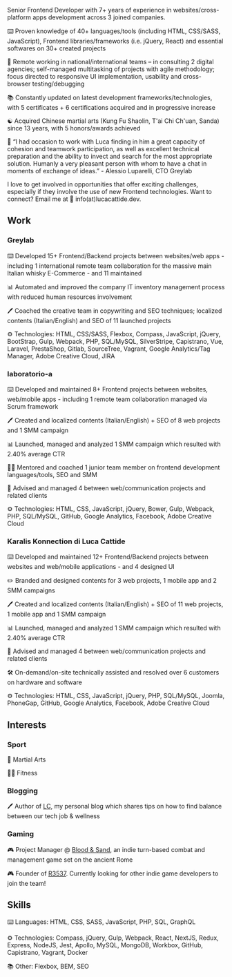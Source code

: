 <!--
**lucacattide/lucacattide** is a ✨ _special_ ✨ repository because its `README.md` (this file) appears on your GitHub profile.

Here are some ideas to get you started:

- 🔭 I’m currently working on ...
- 🌱 I’m currently learning ...
- 👯 I’m looking to collaborate on ...
- 🤔 I’m looking for help with ...
- 💬 Ask me about ...
- 📫 How to reach me: ...
- 😄 Pronouns: ...
- ⚡ Fun fact: ...
-->

Senior Frontend Developer with 7+ years of experience in websites/cross-platform apps development across 3 joined companies.

⌨️ Proven knowledge of 40+ languages/tools (including HTML, CSS/SASS, JavaScript), Frontend libraries/frameworks (i.e. jQuery, React) and essential softwares on 30+ created projects

👥 Remote working in national/international teams – in consulting 2 digital agencies; self-managed multitasking of projects with agile methodology; focus directed to responsive UI implementation, usability and cross-browser testing/debugging

📚 Constantly updated on latest development frameworks/technologies, with 5 certificates + 6 certifications acquired and in progressive increase

☯️ Acquired Chinese martial arts (Kung Fu Shaolin, T'ai Chi Ch'uan, Sanda) since 13 years, with 5 honors/awards achieved

💬 “I had occasion to work with Luca finding in him a great capacity of cohesion and teamwork participation, as well as excellent technical preparation and the ability to invect and search for the most appropriate solution. Humanly a very pleasant person with whom to have a chat in moments of exchange of ideas.” - Alessio Luparelli, CTO Greylab

I love to get involved in opportunities that offer exciting challenges, especially if they involve the use of new Frontend technologies. Want to connect? Email me at 📧 info(at)lucacattide.dev.

## Work

### Greylab

⌨️ Developed 15+ Frontend/Backend projects between websites/web apps - including 1 international remote team collaboration for the massive main Italian whisky E-Commerce - and 11 maintained

📊 Automated and improved the company IT inventory management process with reduced human resources involvement

🖊️ Coached the creative team in copywriting and SEO techniques; localized contents (Italian/English) and SEO of 11 launched projects

⚙️ Technologies: HTML, CSS/SASS, Flexbox, Compass, JavaScript, jQuery, BootStrap, Gulp, Webpack, PHP, SQL/MySQL, SilverStripe, Capistrano, Vue, Laravel, PrestaShop, Gitlab, SourceTree, Vagrant, Google Analytics/Tag Manager, Adobe Creative Cloud, JIRA

### laboratorio-a

⌨️ Developed and maintained 8+ Frontend projects between websites, web/mobile apps - including 1 remote team collaboration managed via Scrum framework

🖊️ Created and localized contents (Italian/English) + SEO of 8 web projects and 1 SMM campaign

📊 Launched, managed and analyzed 1 SMM campaign which resulted with 2.40% average CTR

👨‍🏫 Mentored and coached 1 junior team member on frontend development languages/tools, SEO and SMM

🤝 Advised and managed 4 between web/communication projects and related clients

⚙️ Technologies: HTML, CSS, JavaScript, jQuery, Bower, Gulp, Webpack, PHP, SQL/MySQL, GitHub, Google Analytics, Facebook, Adobe Creative Cloud

### Karalis Konnection di Luca Cattide

⌨️ Developed and maintained 12+ Frontend/Backend projects between websites and web/mobile applications - and 4 designed UI

✏️ Branded and designed contents for 3 web projects, 1 mobile app and 2 SMM campaigns

🖊️ Created and localized contents (Italian/English) + SEO of 11 web projects, 1 mobile app and 1 SMM campaign

📊 Launched, managed and analyzed 1 SMM campaign which resulted with 2.40% average CTR

🤝 Advised and managed 4 between web/communication projects and related clients

🛠️ On-demand/on-site technically assisted and resolved over 6 customers on hardware and software

⚙️ Technologies: HTML, CSS, JavaScript, jQuery, PHP, SQL/MySQL, Joomla, PhoneGap, GitHub, Google Analytics, Facebook, Adobe Creative Cloud

## Interests

### Sport

👊 Martial Arts

🏋🏻 Fitness

### Blogging

🖊️ Author of [LC](https://blog.lucacattide.dev), my personal blog which shares tips on how to find balance between our tech job & wellness

### Gaming

🎮 Project Manager @ [Blood & Sand](https://github.com/blood-sand), an indie turn-based combat and management game set on the ancient Rome 

🎮 Founder of [R3537](https://github.com/r3537). Currently looking for other indie game developers to join the team!

## Skills

⌨️ Languages: HTML, CSS, SASS, JavaScript, PHP, SQL, GraphQL

⚙️ Technologies: Compass, jQuery, Gulp, Webpack, React, NextJS, Redux, Express, NodeJS, Jest, Apollo, MySQL, MongoDB, Workbox, GitHub, Capistrano, Vagrant, Docker

📚 Other: Flexbox, BEM, SEO
